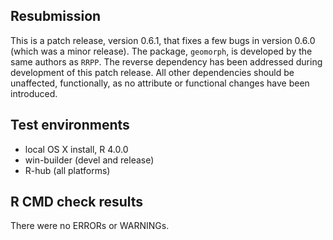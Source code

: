 ## Resubmission
This is a patch release, version 0.6.1, that fixes a few bugs in version 0.6.0 (which was a minor release).   The package, `geomorph`, is developed by the same authors as `RRPP`.  The reverse dependency has been addressed during development of this patch release.  All other dependencies should be unaffected, functionally, as no attribute or functional changes have been introduced.

## Test environments
* local OS X install, R 4.0.0
* win-builder (devel and release)
* R-hub (all platforms)

## R CMD check results
There were no ERRORs or WARNINGs. 

